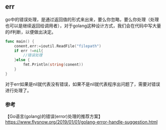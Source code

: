 ## err

go中的错误处理，是通过返回值的形式来出来，要么你忽略，要么你处理（处理也可以是继续返回给调用者），对于golang这种设计方式，我们会在代码中写大量的if判断，以便做出决定。

````go
func main() {
	conent,err:=ioutil.ReadFile("filepath")
	if err !=nil{
		//错误处理
	}else {
		fmt.Println(string(conent))
	}
}
````
对于err如果是nil就代表没有错误，如果不是nil就代表程序出问题了，需要对错误进行处理了。











### 参考

【Go语言(golang)的错误(error)处理的推荐方案】https://www.flysnow.org/2019/01/01/golang-error-handle-suggestion.html  